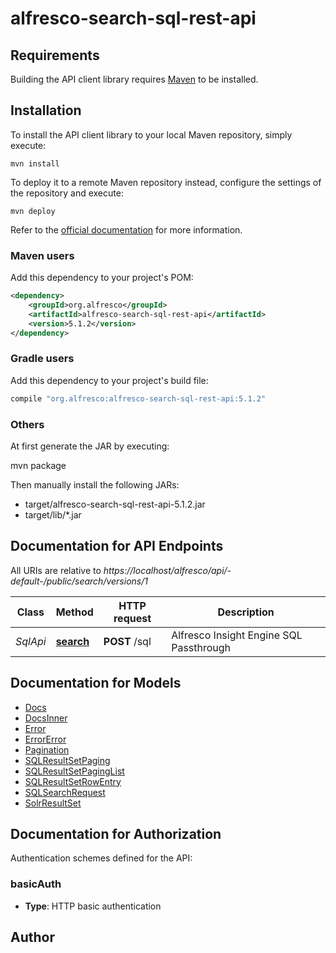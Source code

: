 # alfresco-search-sql-rest-api

## Requirements

Building the API client library requires [Maven](https://maven.apache.org) to be installed.

## Installation

To install the API client library to your local Maven repository, simply execute:

```shell
mvn install
```

To deploy it to a remote Maven repository instead, configure the settings of the repository and execute:

```shell
mvn deploy
```

Refer to the [official documentation](https://maven.apache.org/plugins/maven-deploy-plugin/usage.html) for more information.

### Maven users

Add this dependency to your project's POM:

```xml
<dependency>
    <groupId>org.alfresco</groupId>
    <artifactId>alfresco-search-sql-rest-api</artifactId>
    <version>5.1.2</version>
</dependency>
```

### Gradle users

Add this dependency to your project's build file:

```groovy
compile "org.alfresco:alfresco-search-sql-rest-api:5.1.2"
```

### Others

At first generate the JAR by executing:

mvn package

Then manually install the following JARs:

* target/alfresco-search-sql-rest-api-5.1.2.jar
* target/lib/*.jar

## Documentation for API Endpoints

All URIs are relative to *https://localhost/alfresco/api/-default-/public/search/versions/1*

Class | Method | HTTP request | Description
------------ | ------------- | ------------- | -------------
*SqlApi* | [**search**](docs/SqlApi.md#search) | **POST** /sql | Alfresco Insight Engine SQL Passthrough


## Documentation for Models

 - [Docs](docs/Docs.md)
 - [DocsInner](docs/DocsInner.md)
 - [Error](docs/Error.md)
 - [ErrorError](docs/ErrorError.md)
 - [Pagination](docs/Pagination.md)
 - [SQLResultSetPaging](docs/SQLResultSetPaging.md)
 - [SQLResultSetPagingList](docs/SQLResultSetPagingList.md)
 - [SQLResultSetRowEntry](docs/SQLResultSetRowEntry.md)
 - [SQLSearchRequest](docs/SQLSearchRequest.md)
 - [SolrResultSet](docs/SolrResultSet.md)


## Documentation for Authorization

Authentication schemes defined for the API:
### basicAuth

- **Type**: HTTP basic authentication


## Author



